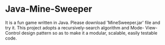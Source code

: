 # Java-Mine-Sweeper

It is a fun game written in Java. Please download 'MineSweeper.jar' file and try it. This project adopts a recursively-search algorithm and Mode-
View-Control design pattern so as to make it a modular, scalable, easily testable code.
